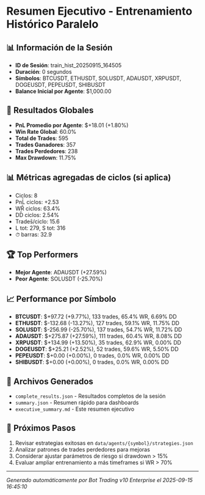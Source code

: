 # Resumen Ejecutivo - Entrenamiento Histórico Paralelo

## 📊 Información de la Sesión
- **ID de Sesión**: train_hist_20250915_164505
- **Duración**: 0 segundos
- **Símbolos**: BTCUSDT, ETHUSDT, SOLUSDT, ADAUSDT, XRPUSDT, DOGEUSDT, PEPEUSDT, SHIBUSDT
- **Balance Inicial por Agente**: $1,000.00

## 🎯 Resultados Globales
- **PnL Promedio por Agente**: $+18.01 (+1.80%)
- **Win Rate Global**: 60.0%
- **Total de Trades**: 595
- **Trades Ganadores**: 357
- **Trades Perdedores**: 238
- **Max Drawdown**: 11.75%

## 📊 Métricas agregadas de ciclos (si aplica)
- Ciclos: 8
- PnL̄ ciclos: +2.53
- WR̄ ciclos: 63.4%
- DD̄ ciclos: 2.54%
- Trades̄/ciclo: 15.6
- L tot: 279, S tot: 316
- ⏱̄ barras: 32.9


## 🏆 Top Performers
- **Mejor Agente**: ADAUSDT (+27.59%)
- **Peor Agente**: SOLUSDT (-25.70%)

## 📈 Performance por Símbolo
- **BTCUSDT**: $+97.72 (+9.77%), 133 trades, 65.4% WR, 6.69% DD
- **ETHUSDT**: $-132.68 (-13.27%), 127 trades, 59.1% WR, 11.75% DD
- **SOLUSDT**: $-256.99 (-25.70%), 137 trades, 54.7% WR, 11.72% DD
- **ADAUSDT**: $+275.87 (+27.59%), 111 trades, 60.4% WR, 8.08% DD
- **XRPUSDT**: $+134.99 (+13.50%), 35 trades, 62.9% WR, 0.00% DD
- **DOGEUSDT**: $+25.21 (+2.52%), 52 trades, 59.6% WR, 5.50% DD
- **PEPEUSDT**: $+0.00 (+0.00%), 0 trades, 0.0% WR, 0.00% DD
- **SHIBUSDT**: $+0.00 (+0.00%), 0 trades, 0.0% WR, 0.00% DD

## 📁 Archivos Generados
- `complete_results.json` - Resultados completos de la sesión
- `summary.json` - Resumen rápido para dashboards
- `executive_summary.md` - Este resumen ejecutivo

## 🎯 Próximos Pasos
1. Revisar estrategias exitosas en `data/agents/{symbol}/strategies.json`
2. Analizar patrones de trades perdedores para mejoras
3. Considerar ajustar parámetros de riesgo si drawdown > 15%
4. Evaluar ampliar entrenamiento a más timeframes si WR > 70%

---
*Generado automáticamente por Bot Trading v10 Enterprise el 2025-09-15 16:45:10*
